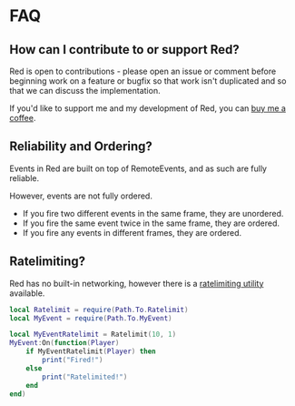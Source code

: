# FAQ

## How can I contribute to or support Red?

Red is open to contributions - please open an issue or comment before beginning work on a feature or bugfix so that work isn't duplicated and so that we can discuss the implementation.

If you'd like to support me and my development of Red, you can [buy me a coffee](https://www.buymeacoffee.com/jack.ink).

## Reliability and Ordering?

Events in Red are built on top of RemoteEvents, and as such are fully reliable.

However, events are not fully ordered.

- If you fire two different events in the same frame, they are unordered.
- If you fire the same event twice in the same frame, they are ordered.
- If you fire any events in different frames, they are ordered.

## Ratelimiting?

Red has no built-in networking, however there is a [ratelimiting utility](https://util.redblox.dev/ratelimit) available.

```lua
local Ratelimit = require(Path.To.Ratelimit)
local MyEvent = require(Path.To.MyEvent)

local MyEventRatelimit = Ratelimit(10, 1)
MyEvent:On(function(Player)
	if MyEventRatelimit(Player) then
		print("Fired!")
	else
		print("Ratelimited!")
	end
end)
```
